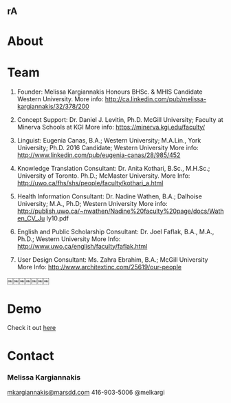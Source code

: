 <h2 class='cntr'>rA</h2>



# About




# Team

1) Founder: Melissa Kargiannakis Honours BHSc. & MHIS Candidate Western University. 
More info: http://ca.linkedin.com/pub/melissa-kargiannakis/32/378/200


2) Concept Support: Dr. Daniel J. Levitin, Ph.D. McGill University; Faculty at Minerva Schools at KGI
More info: https://minerva.kgi.edu/faculty/ 


3) Linguist: Eugenia Canas, B.A.; Western University; M.A.Lin., York University; Ph.D. 2016 Candidate; Western University
More info: http://www.linkedin.com/pub/eugenia-canas/28/985/452 


4) Knowledge Translation Consultant: Dr. Anita Kothari, B.Sc., M.H.Sc.; University of Toronto. Ph.D.; McMaster University.
More Info: http://uwo.ca/fhs/shs/people/faculty/kothari_a.html


5) Health Information Consultant: Dr. Nadine Wathen, B.A.; Dalhoise University; M.A., Ph.D; Western University
More info: http://publish.uwo.ca/~nwathen/Nadine%20faculty%20page/docs/Wathen_CV_Ju ly10.pdf


6) English and Public Scholarship Consultant: Dr. Joel Faflak, B.A., M.A., Ph.D.; Western University
More Info: http://www.uwo.ca/english/faculty/faflak.html

 

7) User Design Consultant: Ms. Zahra Ebrahim, B.A.; McGill University 
More Info: http://www.architextinc.com/25619/our-people

￼￼￼￼￼￼￼




# Demo

Check it out [here](http://melkargi.github.io/Type%202%20diabetes%20-%20Medium%20Reading%20Level%20Styled%20Placeholder.html)


# Contact

### Melissa Kargiannakis
mkargiannakis@marsdd.com
416-903-5006
@melkargi

